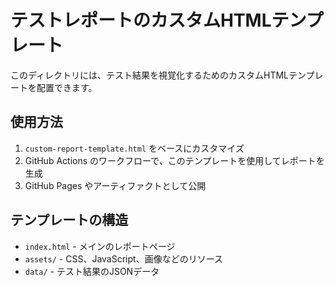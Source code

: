 # テストレポートのカスタムHTMLテンプレート

このディレクトリには、テスト結果を視覚化するためのカスタムHTMLテンプレートを配置できます。

## 使用方法

1. `custom-report-template.html` をベースにカスタマイズ
2. GitHub Actions のワークフローで、このテンプレートを使用してレポートを生成
3. GitHub Pages やアーティファクトとして公開

## テンプレートの構造

- `index.html` - メインのレポートページ
- `assets/` - CSS、JavaScript、画像などのリソース
- `data/` - テスト結果のJSONデータ
